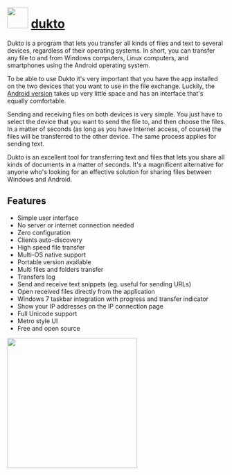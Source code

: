 # <img src="https://cdn.jsdelivr.net/gh/majkinetor/chocolatey/dukto/icon.png" width="48" height="48"/> [dukto](https://chocolatey.org/packages/dukto)

Dukto is a program that lets you transfer all kinds of files and text to several devices, regardless of their operating systems. In short, you can transfer any file to and from Windows computers, Linux computers, and smartphones using the Android operating system.

To be able to use Dukto it's very important that you have the app installed on the two devices that you want to use in the file exchange. Luckily, the [Android version](https://play.google.com/store/apps/details?id=it.msec.dukto&hl=en) takes up very little space and has an interface that's equally comfortable.

Sending and receiving files on both devices is very simple. You just have to select the device that you want to send the file to, and then choose the files. In a matter of seconds (as long as you have Internet access, of course) the files will be transferred to the other device. The same process applies for sending text.

Dukto is an excellent tool for transferring text and files that lets you share all kinds of documents in a matter of seconds. It's a magnificent alternative for anyone who's looking for an effective solution for sharing files between Windows and Android.

## Features

- Simple user interface
- No server or internet connection needed
- Zero configuration
- Clients auto-discovery
- High speed file transfer
- Multi-OS native support
- Portable version available
- Multi files and folders transfer
- Transfers log
- Send and receive text snippets (eg. useful for sending URLs)
- Open received files directly from the application
- Windows 7 taskbar integration with progress and transfer indicator
- Show your IP addresses on the IP connection page
- Full Unicode support
- Metro style UI
- Free and open source


<img src="https://raw.githubusercontent.com/majkinetor/au-packages/master/dukto/screenshot.jpg" width="300"/>

